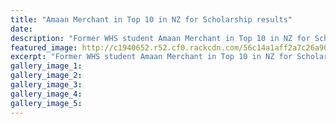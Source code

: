 ```yaml
---
title: "Amaan Merchant in Top 10 in NZ for Scholarship results"
date: 
description: "Former WHS student Amaan Merchant in Top 10 in NZ for Scholarship results, River City Press article on 11/2/16..."
featured_image: http://c1940652.r52.cf0.rackcdn.com/56c14a1aff2a7c26a9000d7a/Amaan-Merchant-top-10-schol-11.2.16.jpg
excerpt: "Former WHS student Amaan Merchant in Top 10 in NZ for Scholarship results, River City Press article on 11/2/16..."
gallery_image_1: 
gallery_image_2: 
gallery_image_3: 
gallery_image_4: 
gallery_image_5: 
---
```

